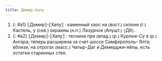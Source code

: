 ```yaml
---
title: Демир-Хапу
---
```


1. {: #a1} ⟦Демир⟧-⟦Хапу⟧
: каменный хаос на ⦅вост.⦆ склоне ⦅г.⦆ Кастель, у ⦅сев.⦆ окраины ⦅н.п.⦆ Лазурное ⦅Алушт.⦆ ⦃Д8⦄.
2. {: #a2} ⟦Демир⟧-⟦Хапу⟧
: теснина при ⦅впад.⦆ ⦅р.⦆ Курлюк-Су в ⦅р.⦆ Ангара; теперь расширена за счет шоссе Симферополь– Ялта; вблизи, на отрогах ⦅масс.⦆ Чатыр-Даг и Демерджи-яйлы, есть остатки старинных стен.
